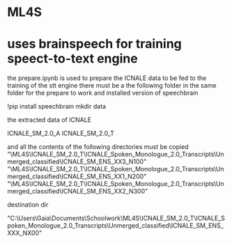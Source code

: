 # ML4S

# uses brainspeech for training speect-to-text engine

the prepare.ipynb is used to prepare the ICNALE data to be fed to the training of the stt engine
there must be a the following folder in the same folder for the prepare to work and installed version of speechbrain

!pip install speechbrain
mkdir data

the extracted data of ICNALE

ICNALE_SM_2.0_A
ICNALE_SM_2.0_T

and all the contents of the following directories must be copied
"\ML4S\ICNALE_SM_2.0_T\ICNALE_Spoken_Monologue_2.0_Transcripts\Unmerged_classified\ICNALE_SM_ENS_XX3_N100"
"\ML4S\ICNALE_SM_2.0_T\ICNALE_Spoken_Monologue_2.0_Transcripts\Unmerged_classified\ICNALE_SM_ENS_XX1_N200"
"\ML4S\ICNALE_SM_2.0_T\ICNALE_Spoken_Monologue_2.0_Transcripts\Unmerged_classified\ICNALE_SM_ENS_XX2_N300"

destination dir

"C:\Users\Gaia\Documents\Schoolwork\ML4S\ICNALE_SM_2.0_T\ICNALE_Spoken_Monologue_2.0_Transcripts\Unmerged_classified\ICNALE_SM_ENS_XXX_NX00"
